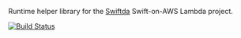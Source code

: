 Runtime helper library for the [Swiftda][swiftda] Swift-on-AWS Lambda project.

[swiftda]: https://github.com/awswift/swiftda/

[![Build Status](https://jenkins.awswift.ge.cx/buildStatus/icon?job=awswift/swiftda-runtime/master)](https://jenkins.awswift.ge.cx/job/awswift/job/swiftda-runtime/job/master/)
